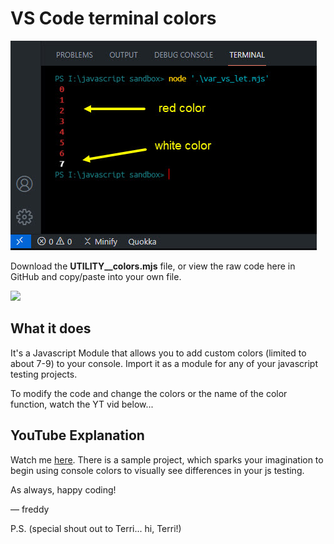 # VS Code terminal colors

<img src="img/sample.jpg">

Download the **UTILITY__colors.mjs** file, or view the raw code here in GitHub and copy/paste into your own file.

<img src="img/where-to-download.gif">

## What it does
It's a Javascript Module that allows you to add custom colors (limited to about 7-9) to your console. Import it as a module for any of your javascript testing projects.

To modify the code and change the colors or the name of the color function, watch the YT vid below...

## YouTube Explanation

Watch me <a href="https://youtu.be/xld2WO09wRk" target="_blank">here</a>. There is a sample project, which sparks your imagination to begin using console colors to visually see differences in your js testing.

As always, happy coding!

— freddy

P.S. (special shout out to Terri... hi, Terri!)

